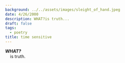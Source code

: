 ```yaml
---
background: ../../assets/images/sleight_of_hand.jpeg
date: 4/26/2000
description: WHAT?is truth...
draft: false
tags:
  - poetry
title: time sensitive
---
```

  
**_WHAT?_**  
    is truth.  
